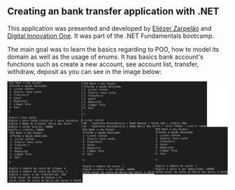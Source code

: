 ## Creating an bank transfer application with .NET
This application was presented and developed by <a href="https://www.linkedin.com/in/eliezerzarpelao/">Eliézer Zarpelão</a> and  <a href="https://web.digitalinnovation.one/home">Digital Innovation One</a>. It was part of the .NET Fundamentals bootcamp.

The main goal was to learn the basics regarding to POO, how to model its domain as well as the usage of enums. It has basics bank account's functions such as create a new account, see account list, transfer, withdraw, deposit as you can see in the image below:

<img src="img/actions.png" alt="functions" title="1- list accounts, 2- new account,3- transfer,4- withdraw,5- deposit,c- clear the screen,x- quit" aligh="center"/>

